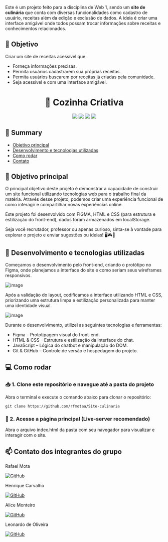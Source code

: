 Este é um projeto feito para a disciplina de Web 1, sendo um **site de culinária** que conta com diversas funcionalidades como cadastro de usuário, receitas além da edição e exclusão de dados. A ideia é criar uma interface amigável onde todos possam trocar informações sobre receitas e conhecimentos relacionados.

## 🎯 Objetivo
Criar um site de receitas acessível que:
- Forneça informações precisas.
- Permita usuários cadastrarem sua próprias receitas.
- Permita usuários buscarem por receitas já criadas pela comunidade.
- Seja acessível e com uma interface amigável.

<h1 align="center">🍳 Cozinha Criativa</h1>

<div align="center">
  <img src="https://img.shields.io/badge/Figma-000000?style=for-the-badge&logo=figma&logoColor=white">
  <img src="https://img.shields.io/badge/HTML5-E34F26?style=for-the-badge&logo=html5&logoColor=white">
  <img src="https://img.shields.io/badge/CSS3-1572B6?style=for-the-badge&logo=css3&logoColor=white">
  <img src="https://img.shields.io/badge/JavaScript-F7DF1E?style=for-the-badge&logo=javascript&logoColor=black">
</div>

## 📖 Summary 

- [Objetivo principal](#-objetivo-principal)
- [Desenvolvimento e tecnologias utilizadas](#-desenvolvimento-e-tecnologias-utilizadas)
- [Como rodar](#-como-rodar)
- [Contato](#-contato)

## 🥅 Objetivo principal

O principal objetivo deste projeto é demonstrar a capacidade de construir um site funcional utilizando tecnologias web para o trabalho final da matéria. Através desse projeto, podemos criar uma experiência funcional de como interagir e compartilhar novas experiências online.

Este projeto foi desenvolvido com FIGMA, HTML e CSS (para estrutura e estilização do front-end), dados foram armazenados em localStorage.

Seja você recrutador, professor ou apenas curioso, sinta-se à vontade para explorar o projeto e enviar sugestões ou ideias! 🖥️🎮🧠

## 🔨 Desenvolvimento e tecnologias utilizadas

Começamos o desenvolvimento pelo front-end, criando o protótipo no Figma, onde planejamos a interface do site e como seriam seus wireframes responsivos.

![image](https://github.com/user-attachments/assets/ca52235b-ca67-4c48-b3cb-7638785535a6)

Após a validação do layout, codificamos a interface utilizando HTML e CSS, priorizando uma estrutura limpa e estilização personalizada para manter uma identidade visual.

![image](https://github.com/user-attachments/assets/e499e262-3185-456d-9503-db591cc9e9e9)

Durante o desenvolvimento, utilizei as seguintes tecnologias e ferramentas:
- Figma – Prototipagem visual do front-end.
- HTML & CSS – Estrutura e estilização da interface do chat.
- JavaScript – Lógica do chatbot e manipulação do DOM.
- Git & GitHub – Controle de versão e hospedagem do projeto.

## 💻 Como rodar

### 📥 1. Clone este repositório e navegue até a pasta do projeto
Abra o terminal e execute o comando abaixo para clonar o repositório:
```
git clone https://github.com/rfmotaa/Site-culinaria
```

### 💬 2. Acesse a página principal (Live-server recomendado)
Abra o arquivo index.html da pasta com seu navegador para visualizar e interagir com o site.

## 📫 Contato dos integrantes do grupo

Rafael Mota

[![GitHub](https://img.shields.io/badge/github-%23121011.svg?style=for-the-badge&logo=github&logoColor=white)](https://github.com/rfmotaa)

Henrique Carvalho

[![GitHub](https://img.shields.io/badge/github-%23121011.svg?style=for-the-badge&logo=github&logoColor=white)](http://github.com/henriquecarvalhodeandrade)

Alice Monteiro

[![GitHub](https://img.shields.io/badge/github-%23121011.svg?style=for-the-badge&logo=github&logoColor=white)](https://github.com/AliceBiju)

Leonardo de Oliveira

[![GitHub](https://img.shields.io/badge/github-%23121011.svg?style=for-the-badge&logo=github&logoColor=white)](https://github.com/niteoliveira)
